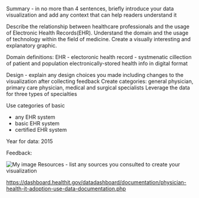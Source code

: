 Summary - in no more than 4 sentences, briefly introduce your data visualization and add any context that can help readers understand it

Describe the relationship between healthcare professionals and the usage of Electronic Health Records(EHR). Understand the domain and the usage 
of technology within the field of medicine. Create a visually interesting and explanatory graphic. 

Domain definitions: 
EHR - electoronic health record - systmenatic cillection of patient and population electronically-stored health info in digital format 


Design - explain any design choices you made including changes to the visualization after collecting feedback
Create categories: general physician, primary care physician, medical and surgical specialists 
Leverage the data for three types of specialties 

Use categories of basic 
* any EHR system 
* basic EHR system
* certified EHR system 

Year for data: 2015 

Feedback: 

![My image](thesparrow.github.com/d3/assets/img/verticalEHRbar2015.png)
Resources - list any sources you consulted to create your visualization

https://dashboard.healthit.gov/datadashboard/documentation/physician-health-it-adoption-use-data-documentation.php
